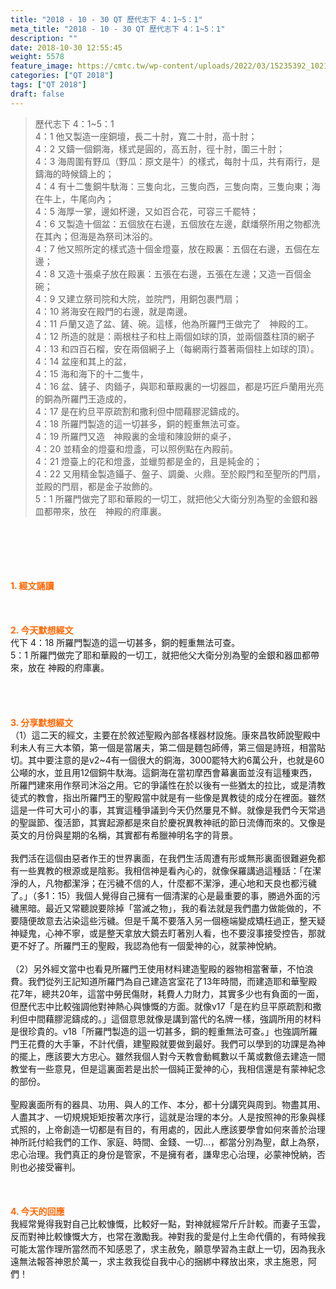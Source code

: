 ```yaml
---
title: "2018 - 10 - 30 QT 歷代志下 4：1~5：1"
meta_title: "2018 - 10 - 30 QT 歷代志下 4：1~5：1"
description: ""
date: 2018-10-30 12:55:45
weight: 5578
feature_image: https://cmtc.tw/wp-content/uploads/2022/03/15235392_10211799862337740_180693556567566654_o-1.webp
categories: ["QT 2018"]
tags: ["QT 2018"]
draft: false
---
```


<blockquote>歷代志下 4：1~5：1<br />
4：1 他又製造一座銅壇，長二十肘，寬二十肘，高十肘；<br />
4：2 又鑄一個銅海，樣式是圓的，高五肘，徑十肘，圍三十肘；<br />
4：3 海周圍有野瓜（野瓜：原文是牛）的樣式，每肘十瓜，共有兩行，是鑄海的時候鑄上的；<br />
4：4 有十二隻銅牛馱海：三隻向北，三隻向西，三隻向南，三隻向東；海在牛上，牛尾向內；<br />
4：5 海厚一掌，邊如杯邊，又如百合花，可容三千罷特；<br />
4：6 又製造十個盆：五個放在右邊，五個放在左邊，獻燔祭所用之物都洗在其內；但海是為祭司沐浴的。<br />
4：7 他又照所定的樣式造十個金燈臺，放在殿裏：五個在右邊，五個在左邊；<br />
4：8 又造十張桌子放在殿裏：五張在右邊，五張在左邊；又造一百個金碗；<br />
4：9 又建立祭司院和大院，並院門，用銅包裹門扇；<br />
4：10 將海安在殿門的右邊，就是南邊。<br />
4：11 戶蘭又造了盆、鏟、碗。這樣，他為所羅門王做完了　神殿的工。<br />
4：12 所造的就是：兩根柱子和柱上兩個如球的頂，並兩個蓋柱頂的網子<br />
4：13 和四百石榴，安在兩個網子上（每網兩行蓋著兩個柱上如球的頂）。<br />
4：14 盆座和其上的盆，<br />
4：15 海和海下的十二隻牛，<br />
4：16 盆、鏟子、肉鍤子，與耶和華殿裏的一切器皿，都是巧匠戶蘭用光亮的銅為所羅門王造成的，<br />
4：17 是在約旦平原疏割和撒利但中間藉膠泥鑄成的。<br />
4：18 所羅門製造的這一切甚多，銅的輕重無法可查。<br />
4：19 所羅門又造　神殿裏的金壇和陳設餅的桌子，<br />
4：20 並精金的燈臺和燈盞，可以照例點在內殿前。<br />
4：21 燈臺上的花和燈盞，並蠟剪都是金的，且是純金的；<br />
4：22 又用精金製造鑷子、盤子、調羹、火鼎。至於殿門和至聖所的門扇，並殿的門扇，都是金子妝飾的。<br />
5：1 所羅門做完了耶和華殿的一切工，就把他父大衛分別為聖的金銀和器皿都帶來，放在　神殿的府庫裏。</blockquote><br />
&nbsp;<br />
<br />
&nbsp;<br />
<br />
<span style="color: #ff6600;"><strong>1. </strong><strong>經文誦讀</strong></span><br />
<br />
<span style="color: #ff6600;"><strong> </strong></span><br />
<br />
<span style="color: #ff6600;"><strong>2. 今天默想</strong><strong>經文<br />
</strong></span>代下 4：18 所羅門製造的這一切甚多，銅的輕重無法可查。<br />
5：1 所羅門做完了耶和華殿的一切工，就把他父大衛分別為聖的金銀和器皿都帶來，放在 神殿的府庫裏。<br />
<br />
<br />
&nbsp;<br />
<br />
<span style="color: #ff6600;"><strong>3. 分享默想經文<br />
</strong></span>（1）這二天的經文，主要在於敘述聖殿內部各樣器材設施。康來昌牧師說聖殿中利未人有三大本領，第一個是當屠夫，第二個是麵包師傅，第三個是詩班，相當貼切。其中要注意的是v2~4有一個很大的銅海，3000罷特大約6萬公升，也就是60公噸的水，並且用12個銅牛馱海。這銅海在當初摩西會幕裏面並沒有這種東西，所羅門建來用作祭司沐浴之用。它的爭議性在於以後有一些猶太的拉比，或是清教徒式的教會，指出所羅門王的聖殿當中就是有一些像是異教徒的成分在裡面。雖然這是一件可大可小的事，其實這種爭議到今天仍然屢見不鮮。就像是我們今天常過的聖誕節、復活節，其實起源都是來自於慶祝異教神祇的節日流傳而來的。又像是英文的月份與星期的名稱，其實都有希臘神明名字的背景。<br />
<br />
我們活在這個由惡者作王的世界裏面，在我們生活周遭有形或無形裏面很難避免都有一些異教的根源或是陰影。我相信神是看內心的，就像保羅講過這種話：「在潔淨的人，凡物都潔淨；在污穢不信的人，什麼都不潔淨，連心地和天良也都污穢了。」（多1：15）我個人覺得自己擁有一個清潔的心是最重要的事，勝過外面的污穢黑暗。最近又常聽說要除掉「當滅之物」，我的看法就是我們盡力做能做的，不要隨便故意去沾染這些污穢。但是千萬不要落入另一個極端變成矯枉過正，整天疑神疑鬼，心神不寧，或是整天拿放大鏡去盯著別人看，也不要沒事接受控告，那就更不好了。所羅門王的聖殿，我認為他有一個愛神的心，就蒙神悅納。<br />
<br />
（2）另外經文當中也看見所羅門王使用材料建造聖殿的器物相當奢華，不怕浪費。我們從列王記知道所羅門為自己建造宮室花了13年時間，而建造耶和華聖殿花7年，總共20年，這當中勞民傷財，耗費人力財力，其實多少也有負面的一面，但歷代志中比較強調他對神熱心與慷慨的方面。就像v17「是在約旦平原疏割和撒利但中間藉膠泥鑄成的。」這個意思就像是講到當代的名牌一樣，強調所用的材料是很珍貴的。v18「所羅門製造的這一切甚多，銅的輕重無法可查。」也強調所羅門王花費的大手筆，不計代價，建聖殿就要做到最好。我們可以學到的功課是為神的擺上，應該要大方忠心。雖然我個人對今天教會動輒數以千萬或數億去建造一間教堂有一些意見，但是這裏面若是出於一個純正愛神的心，我相信還是有蒙神紀念的部份。<br />
<br />
聖殿裏面所有的器具、功用、與人的工作、本分，都十分講究與周到。物盡其用、人盡其才、一切規規矩矩按著次序行，這就是治理的本分。人是按照神的形象與樣式照的，上帝創造一切都是有目的，有用處的，因此人應該要學會如何來善於治理神所託付給我們的工作、家庭、時間、金錢、一切…，都當分別為聖，獻上為祭，忠心治理。我們真正的身份是管家，不是擁有者，謙卑忠心治理，必蒙神悅納，否則也必接受審判。<br />
<br />
&nbsp;<br />
<br />
<span style="color: #ff6600;"><strong>4. 今天的回應<br />
</strong></span>我經常覺得我對自己比較慷慨，比較好一點，對神就經常斤斤計較。而妻子玉雲，反而對神比較慷慨大方，也常在激勵我。神對我的愛是付上生命代價的，有時候我可能太當作理所當然而不知感恩了，求主赦免，願意學習為主獻上一切，因為我永遠無法報答神恩於萬一，求主救我從自我中心的捆綁中釋放出來，求主施恩，阿們！
        
